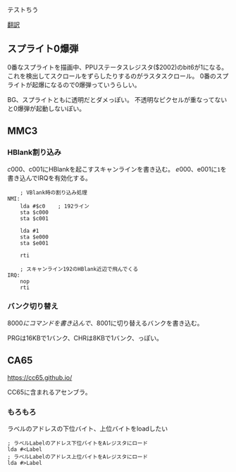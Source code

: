 テストちう

[翻訳](trans/index.md)

## スプライト0爆弾

0番なスプライトを描画中、PPUステータスレジスタ($2002)のbit6が1になる。
これを検出してスクロールをずらしたりするのがラスタスクロール。
0番のスプライトが起爆になるので0爆弾っていうらしい。

BG、スプライトともに透明だとダメっぽい。
不透明なピクセルが重なってないと0爆弾が起動しないぽい。

## MMC3

### HBlank割り込み

$c000、$c001にHBlankを起こすスキャンラインを書き込む。
$e000、$e001に`1`を書き込んでIRQを有効化する。

```
	; VBlank時の割り込み処理
NMI:
	lda #$c0	; 192ライン
	sta $c000
	sta $c001

	lda #1
	sta $e000
	sta $e001
	
	rti

	; スキャンライン192のHBlank近辺で飛んでくる
IRQ:
	nop
	rti
```

### バンク切り替え

$8000にコマンドを書き込んで、$8001に切り替えるバンクを書き込む。

PRGは16KBで1バンク、CHRは8KBで1バンク、っぽい。

## CA65

https://cc65.github.io/

CC65に含まれるアセンブラ。

### もろもろ

ラベルのアドレスの下位バイト、上位バイトをloadしたい

```
; ラベルLabelのアドレス下位バイトをAレジスタにロード
lda #<Label
; ラベルLabelのアドレス上位バイトをAレジスタにロード
lda #>Label

```
